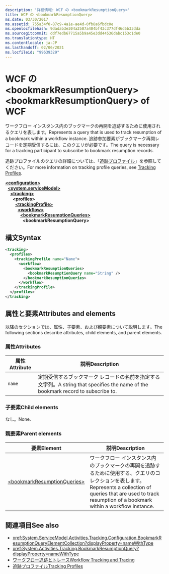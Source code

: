 ```yaml
---
description: '詳細情報: WCF の <bookmarkResumptionQuery>'
title: WCF の <bookmarkResumptionQuery>
ms.date: 03/30/2017
ms.assetid: 755a34f0-87c9-4a1e-ae4d-0fb8a6fbdc0e
ms.openlocfilehash: 9dadab3e304a2507a404bf43c377df46d5b33dda
ms.sourcegitcommit: ddf7edb67715a5b9a45e3dd44536dabc153c1de0
ms.translationtype: HT
ms.contentlocale: ja-JP
ms.lasthandoff: 02/06/2021
ms.locfileid: "99639329"
---
```

# <a name="bookmarkresumptionquery-of-wcf"></a><span data-ttu-id="26642-103">WCF の \<bookmarkResumptionQuery></span><span class="sxs-lookup"><span data-stu-id="26642-103">\<bookmarkResumptionQuery> of WCF</span></span>

<span data-ttu-id="26642-104">ワークフロー インスタンス内のブックマークの再開を追跡するために使用されるクエリを表します。</span><span class="sxs-lookup"><span data-stu-id="26642-104">Represents a query that is used to track resumption of a bookmark within a workflow instance.</span></span> <span data-ttu-id="26642-105">追跡参加要素がブックマーク再開レコードを定期受信するには、このクエリが必要です。</span><span class="sxs-lookup"><span data-stu-id="26642-105">The query is necessary for a tracking participant to subscribe to bookmark resumption records.</span></span>  
  
<span data-ttu-id="26642-106">追跡プロファイルのクエリの詳細については、「[追跡プロファイル](../../../windows-workflow-foundation/tracking-profiles.md)」を参照してください。</span><span class="sxs-lookup"><span data-stu-id="26642-106">For more information on tracking profile queries, see [Tracking Profiles](../../../windows-workflow-foundation/tracking-profiles.md).</span></span>
  
[**\<configuration>**](../configuration-element.md)\
&nbsp;&nbsp;[**\<system.serviceModel>**](system-servicemodel.md)\
&nbsp;&nbsp;&nbsp;&nbsp;[**\<tracking>**](tracking-of-wcf.md)\
&nbsp;&nbsp;&nbsp;&nbsp;&nbsp;&nbsp;**\<profiles>**\
&nbsp;&nbsp;&nbsp;&nbsp;&nbsp;&nbsp;&nbsp;&nbsp;[**\<trackingProfile>**](trackingprofile-of-wcf.md)\
&nbsp;&nbsp;&nbsp;&nbsp;&nbsp;&nbsp;&nbsp;&nbsp;&nbsp;&nbsp;[**\<workflow>**](workflow-of-wcf.md)\
&nbsp;&nbsp;&nbsp;&nbsp;&nbsp;&nbsp;&nbsp;&nbsp;&nbsp;&nbsp;&nbsp;&nbsp;[**\<bookmarkResumptionQueries>**](bookmarkresumptionqueries-of-wcf.md)\
&nbsp;&nbsp;&nbsp;&nbsp;&nbsp;&nbsp;&nbsp;&nbsp;&nbsp;&nbsp;&nbsp;&nbsp;&nbsp;&nbsp;**\<bookmarkResumptionQuery>**  
  
## <a name="syntax"></a><span data-ttu-id="26642-107">構文</span><span class="sxs-lookup"><span data-stu-id="26642-107">Syntax</span></span>  
  
```xml  
<tracking>
  <profiles>
    <trackingProfile name="Name">
      <workflow>
        <bookmarkResumptionQueries>
          <bookmarkResumptionQuery name="String" />
        </bookmarkResumptionQueries>
      </workflow>
    </trackingProfile>
  </profiles>
</tracking>
```  
  
## <a name="attributes-and-elements"></a><span data-ttu-id="26642-108">属性と要素</span><span class="sxs-lookup"><span data-stu-id="26642-108">Attributes and elements</span></span>

<span data-ttu-id="26642-109">以降のセクションでは、属性、子要素、および親要素について説明します。</span><span class="sxs-lookup"><span data-stu-id="26642-109">The following sections describe attributes, child elements, and parent elements.</span></span>  
  
### <a name="attributes"></a><span data-ttu-id="26642-110">属性</span><span class="sxs-lookup"><span data-stu-id="26642-110">Attributes</span></span>  
  
|<span data-ttu-id="26642-111">属性</span><span class="sxs-lookup"><span data-stu-id="26642-111">Attribute</span></span>|<span data-ttu-id="26642-112">説明</span><span class="sxs-lookup"><span data-stu-id="26642-112">Description</span></span>|  
|---------------|-----------------|  
|`name`|<span data-ttu-id="26642-113">定期受信するブックマーク レコードの名前を指定する文字列。</span><span class="sxs-lookup"><span data-stu-id="26642-113">A string that specifies the name of the bookmark record to subscribe to.</span></span>|  
  
### <a name="child-elements"></a><span data-ttu-id="26642-114">子要素</span><span class="sxs-lookup"><span data-stu-id="26642-114">Child elements</span></span>

<span data-ttu-id="26642-115">なし。</span><span class="sxs-lookup"><span data-stu-id="26642-115">None.</span></span>
  
### <a name="parent-elements"></a><span data-ttu-id="26642-116">親要素</span><span class="sxs-lookup"><span data-stu-id="26642-116">Parent elements</span></span>  
  
|<span data-ttu-id="26642-117">要素</span><span class="sxs-lookup"><span data-stu-id="26642-117">Element</span></span>|<span data-ttu-id="26642-118">説明</span><span class="sxs-lookup"><span data-stu-id="26642-118">Description</span></span>|  
|-------------|-----------------|  
|[\<bookmarkResumptionQueries>](bookmarkresumptionqueries-of-wcf.md)|<span data-ttu-id="26642-119">ワークフロー インスタンス内のブックマークの再開を追跡するために使用する、クエリのコレクションを表します。</span><span class="sxs-lookup"><span data-stu-id="26642-119">Represents a collection of queries that are used to track resumption of a bookmark within a workflow instance.</span></span>|  
  
## <a name="see-also"></a><span data-ttu-id="26642-120">関連項目</span><span class="sxs-lookup"><span data-stu-id="26642-120">See also</span></span>

- <xref:System.ServiceModel.Activities.Tracking.Configuration.BookmarkResumptionQueryElementCollection?displayProperty=nameWithType>
- <xref:System.Activities.Tracking.BookmarkResumptionQuery?displayProperty=nameWithType>
- [<span data-ttu-id="26642-121">ワークフロー追跡とトレース</span><span class="sxs-lookup"><span data-stu-id="26642-121">Workflow Tracking and Tracing</span></span>](../../../windows-workflow-foundation/workflow-tracking-and-tracing.md)
- [<span data-ttu-id="26642-122">追跡プロファイル</span><span class="sxs-lookup"><span data-stu-id="26642-122">Tracking Profiles</span></span>](../../../windows-workflow-foundation/tracking-profiles.md)

